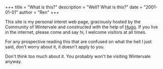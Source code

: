 +++
title = "What is this?"
description = "Well? What is this?"
date = "2001-01-01"
author = "Ren"
+++

This site is my personal interet web page, graciously hosted by the Community of Wintervale and constructed with the help of [Hugo](https://gohugo.io). If you live in the internet, please come and say hi, I welcome visitors at all times.

For any prospective reading this that are confused on what the hell I just said, don't worry about it, it doesn't apply to you.

Don't think too much about it. You probably won't be visiting Wintervale anyway.
